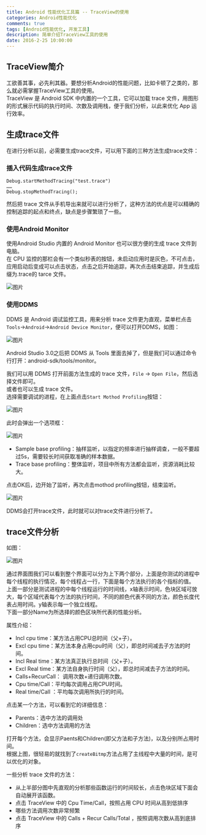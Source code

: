 ```yaml
---
title: Android 性能优化工具篇 -- TraceView的使用
categories: Android性能优化
comments: true
tags: [Android性能优化, 开发工具]
description: 简单介绍TraceView工具的使用
date: 2016-2-25 10:00:00
---
```


## TraceView简介

工欲善其事，必先利其器。要想分析Android的性能问题，比如卡顿了之类的，那么就必需掌握TraceView工具的使用。    
TraceView 是 Android SDK 中内置的一个工具，它可以加载 trace 文件，用图形的形式展示代码的执行时间、次数及调用栈，便于我们分析，以此来优化 App 运行效率。    

## 生成trace文件

在进行分析以前，必需要生成trace文件，可以用下面的三种方法生成trace文件：

### 插入代码生成trace文件

```
Debug.startMethodTracing("test.trace")
……
Debug.stopMethodTracing();
```

然后把 trace 文件从手机导出来就可以进行分析了，这种方法的优点是可以精确的控制追踪的起点和终点，缺点是步骤繁琐了一些。

### 使用Android Monitor

使用Android Studio 内置的 Android Monitor 也可以很方便的生成 trace 文件到电脑。    
在 CPU 监控的那栏会有一个类似秒表的按钮，未启动应用时是灰色，不可点击，应用启动后变成可以点击状态，点击之后开始追踪，再次点击结束追踪，并生成后缀为.trace的 tarce 文件。    

![图片](/images/development-tool-traceview/android_monitor_start.png)

### 使用DDMS

DDMS 是 Android 调试监控工具，用来分析 trace 文件更为直观，菜单栏点击`Tools`->`Android`->`Android Device Monitor`，便可以打开DDMS，如图：

![图片](/images/development-tool-traceview/ddms_start.png)

Android Studio 3.0之后把 DDMS 从 Tools 里面去掉了，但是我们可以通过命令行打开：android-sdk/tools/monitor。

我们可以用 DDMS 打开前面方法生成的 trace 文件，`File` -> `Open File`，然后选择文件即可。    
或者也可以生成 trace 文件。    
选择需要调试的进程，在上面点击`Start Mothod Profiling`按钮：    

![图片](/images/development-tool-traceview/trace_start.png)

此时会弹出一个选项框：

![图片](/images/development-tool-traceview/trace_profile_options.png)

 - Sample base profiling：抽样监听，以指定的频率进行抽样调查，一般不要超过5s，需要较长时间获取准确的样本数据。
 - Trace base profiling：整体监听，项目中所有方法都会监听，资源消耗比较大。

点击OK后，边开始了监听，再次点击mothod profiling按钮，结束监听。

![图片](/images/development-tool-traceview/trace_stop.png)

DDMS会打开trace文件，此时就可以对trace文件进行分析了。

## trace文件分析

如图：

![图片](/images/development-tool-traceview/trace_analysis.png)

通过界面图我们可以看到整个界面可以分为上下两个部分，上面是你测试的进程中每个线程的执行情况，每个线程占一行，下面是每个方法执行的各个指标的值。    
上面一部分是测试进程的中每个线程运行的时间线，x轴表示时间，色块区域可放大，每个区域代表每个方法的执行时间，不同的颜色代表不同的方法，颜色长度代表占用时间。y轴表示每一个独立线程。    
下面一部分Name为所选择的颜色区块所代表的性能分析。    

属性介绍：

 - Incl cpu time：某方法占用CPU总时间（父+子）。
 - Excl cpu time：某方法本身占用cpu时间（父），即总时间减去子方法的时间。
 - Incl Real time：某方法真正执行总时间（父+子）。
 - Excl Real time：某方法自身执行时间（父），即总时间减去子方法的时间。
 - Calls+RecurCall： 调用次数+递归调用次数。
 - Cpu time/Call：平均每次调用占用CPU时间。
 - Real time/Call ：平均每次调用所执行的时间。

点击某一个方法，可以看到它的详细信息：

 - Parents：选中方法的调用处
 - Children：选中方法调用的方法

打开每个方法，会显示Paents和Children(即父方法和子方法)，以及分别所占用时间。    
根据上图，很轻易的就找到了`createBitmp`方法占用了主线程中大量的时间，是可以优化的对象。    

一些分析 trace 文件的方法：

 - 从上半部分图中先直观的分析那些函数运行的时间较长，点击色块区域下面会自动展开该函数。
 - 点击 TraceView 中的 Cpu Time/Call，按照占用 CPU 时间从高到低排序
 - 哪些方法调用次数非常频繁
 - 点击 TraceView 中的 Calls + Recur Calls/Total ，按照调用次数从高到底排序
